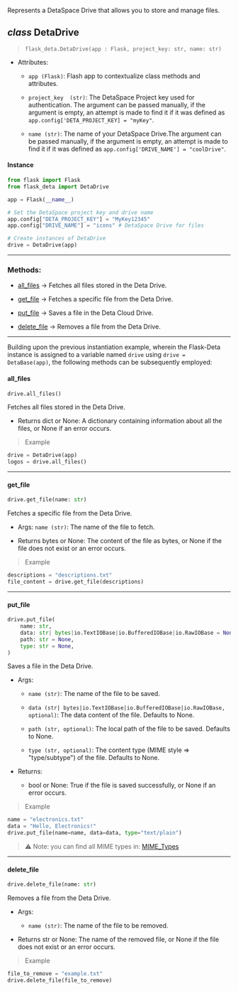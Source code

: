 
Represents a DetaSpace Drive that allows you to store and manage files.
## *class* DetaDrive
> `flask_deta.DetaDrive(app : Flask, project_key: str, name: str)`

- Attributes:
    * `app (Flask)`: Flash app to contextualize class methods and attributes.
    
    * `project_key  (str)`: The DetaSpace Project key used for authentication.
        The argument can be passed manually, if the argument is empty, an attempt
        is made to find it if it was defined as `app.config['DETA_PROJECT_KEY] = "myKey"`.
    
    * `name (str)`: The name of your DetaSpace Drive.The argument can be passed manually, if the argument is empty, an attempt is made to find it if it was defined as `app.config['DRIVE_NAME'] = "coolDrive"`.

#### Instance
```python
from flask import Flask
from flask_deta import DetaDrive

app = Flask(__name__)

# Set the DetaSpace project key and drive name
app.config["DETA_PROJECT_KEY"] = "MyKey12345"
app.config["DRIVE_NAME"] = "icons" # DetaSpace Drive for files

# Create instances of DetaDrive
drive = DetaDrive(app)
```
---

### Methods:
* [all_files](#all_files) -> Fetches all files stored in the Deta Drive.

* [get_file](#get_file) -> Fetches a specific file from the Deta Drive.

* [put_file](#put_file) -> Saves a file in the Deta Cloud Drive.

* [delete_file](#delete_file) -> Removes a file from the Deta Drive.

---

Building upon the previous instantiation example, wherein the Flask-Deta instance is assigned to a variable named `drive` using `drive = DetaBase(app)`, the following methods can be subsequently employed:

<!------------------------------ALL FILES----------------------------------->
#### all_files
```python
drive.all_files()
```
Fetches all files stored in the Deta Drive.

- Returns
    dict or None: A dictionary containing information about all the files, or None if an error occurs.

> Example
```python
drive = DetaDrive(app)
logos = drive.all_files()
```

---

<!---------------------------------GET FILE----------------------------------->
#### get_file
```python
drive.get_file(name: str)
```
Fetches a specific file from the Deta Drive.

- Args:
    `name (str)`: The name of the file to fetch.

- Returns
    bytes or None: The content of the file as bytes, or None if the file does not exist or an error occurs.

> Example
```python
descriptions = "descriptions.txt"
file_content = drive.get_file(descriptions)
```

---

<!------------------------------PUT FILE----------------------------------->
#### put_file
```python
drive.put_file(
    name: str,
    data: str| bytes|io.TextIOBase|io.BufferedIOBase|io.RawIOBase = None,
    path: str = None,
    type: str = None,
)
```
Saves a file in the Deta Drive.

- Args:
    * `name (str)`: The name of the file to be saved.

    * `data (str| bytes|io.TextIOBase|io.BufferedIOBase|io.RawIOBase, optional)`:
        The data content of the file. Defaults to None.

    *  `path (str, optional)`: The local path of the file to be saved. Defaults to None.

    *  `type (str, optional)`: The content type (MIME style => "type/subtype") of the file. Defaults to None.

- Returns:
    * bool or None: True if the file is saved successfully, or None if an error occurs.

> Example
```python
name = "electronics.txt"
data = "Hello, Electronics!"
drive.put_file(name=name, data=data, type="text/plain")
```

> ⚠ Note: you can find all MIME types in: 
> [MIME_Types](https://developer.mozilla.org/es/docs/Web/HTTP/Basics_of_HTTP/MIME_Types)
   

--- 

<!------------------------------ DELETE FILE ----------------------------------->
#### delete_file
```python
drive.delete_file(name: str)
```
Removes a file from the Deta Drive.

- Args:
    * `name (str)`: The name of the file to be removed.

- Returns
    str or None: The name of the removed file, or None if the file does not exist or an error occurs.

> Example
```python
file_to_remove = "example.txt"
drive.delete_file(file_to_remove)
```

